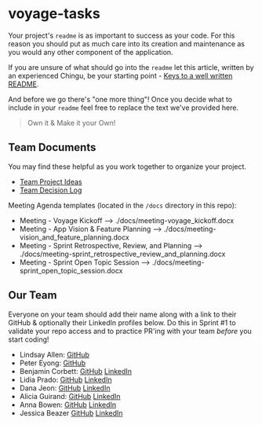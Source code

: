 # voyage-tasks

Your project's `readme` is as important to success as your code. For
this reason you should put as much care into its creation and maintenance
as you would any other component of the application.

If you are unsure of what should go into the `readme` let this article,
written by an experienced Chingu, be your starting point -
[Keys to a well written README](https://tinyurl.com/yk3wubft).

And before we go there's "one more thing"! Once you decide what to include
in your `readme` feel free to replace the text we've provided here.

> Own it & Make it your Own!

## Team Documents

You may find these helpful as you work together to organize your project.

- [Team Project Ideas](./docs/team_project_ideas.md)
- [Team Decision Log](./docs/team_decision_log.md)

Meeting Agenda templates (located in the `/docs` directory in this repo):

- Meeting - Voyage Kickoff --> ./docs/meeting-voyage_kickoff.docx
- Meeting - App Vision & Feature Planning --> ./docs/meeting-vision_and_feature_planning.docx
- Meeting - Sprint Retrospective, Review, and Planning --> ./docs/meeting-sprint_retrospective_review_and_planning.docx
- Meeting - Sprint Open Topic Session --> ./docs/meeting-sprint_open_topic_session.docx

## Our Team

Everyone on your team should add their name along with a link to their GitHub
& optionally their LinkedIn profiles below. Do this in Sprint #1 to validate
your repo access and to practice PR'ing with your team _before_ you start
coding!

- Lindsay Allen: [GitHub](https://github.com/lkallen)
- Peter Eyong: [GitHub](https://github.com/pteyong577)
- Benjamin Corbett: [GitHub](https://github.com/bcsurf2822) [LinkedIn](https://www.linkedin.com/in/benjamin-corbett-84822424a/)
- Lidia Prado: [GitHub](https://github.com/LidiaIleana) [LinkedIn](https://www.linkedin.com/in/lidiaprado/)
- Dana Jeon: [GitHub](https://github.com/danajeon) [LinkedIn](https://www.linkedin.com/in/dana-jeon-dev/)
- Alicia Guirand: [GitHub](https://github.com/aliciaguirand) [LinkedIn](https://www.linkedin.com/in/aliciaguirand)
- Anna Bowen: [GitHub](https://github.com/bowenanna) [LinkedIn](https://www.linkedin.com/in/realannabowen/)
- Jessica Beazer [GitHub](https://github.com/jessanagilepmp) [LinkedIn](https://www.linkedin.com/in/jessicabeazer/)
